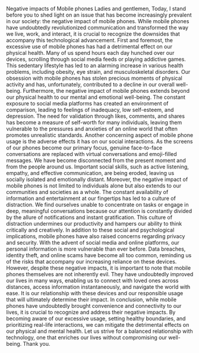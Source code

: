 Negative impacts of Mobile phones
Ladies and gentlemen,
Today, I stand before you to shed light on an issue that has become increasingly 
prevalent in our society: the negative impact of mobile phones. While mobile 
phones have undoubtedly revolutionized communication and transformed the way 
we live, work, and interact, it is crucial to recognize the downsides that accompany 
this technological advancement.
First and foremost, the excessive use of mobile phones has had a detrimental effect 
on our physical health. Many of us spend hours each day hunched over our devices, 
scrolling through social media feeds or playing addictive games. This sedentary 
lifestyle has led to an alarming increase in various health problems, including 
obesity, eye strain, and musculoskeletal disorders. Our obsession with mobile 
phones has stolen precious moments of physical activity and has, unfortunately, 
contributed to a decline in our overall well-being.
Furthermore, the negative impact of mobile phones extends beyond our physical 
health to our mental and emotional well-being. The constant exposure to social 
media platforms has created an environment of comparison, leading to feelings of 
inadequacy, low self-esteem, and depression. The need for validation through likes, 
comments, and shares has become a measure of self-worth for many individuals, 
leaving them vulnerable to the pressures and anxieties of an online world that often 
promotes unrealistic standards.
Another concerning aspect of mobile phone usage is the adverse effects it has on 
our social interactions. As the screens of our phones become our primary focus, 
genuine face-to-face conversations are replaced with virtual conversations and 
emoji-filled messages. We have become disconnected from the present moment 
and from the people around us. Important social skills, such as active listening, 
empathy, and effective communication, are being eroded, leaving us socially 
isolated and emotionally distant.
Moreover, the negative impact of mobile phones is not limited to individuals alone 
but also extends to our communities and societies as a whole. The constant 
availability of information and entertainment at our fingertips has led to a culture of 
distraction. We find ourselves unable to concentrate on tasks or engage in deep, 
meaningful conversations because our attention is constantly divided by the allure 
of notifications and instant gratification. This culture of distraction undermines our 
productivity and hampers our ability to think critically and creatively.
In addition to these social and psychological implications, mobile phones have also 
raised concerns regarding privacy and security. With the advent of social media and 
online platforms, our personal information is more vulnerable than ever before. 
Data breaches, identity theft, and online scams have become all too common, 
reminding us of the risks that accompany our increasing reliance on these devices.
However, despite these negative impacts, it is important to note that mobile phones 
themselves are not inherently evil. They have undoubtedly improved our lives in 
many ways, enabling us to connect with loved ones across distances, access 
information instantaneously, and navigate the world with ease. It is our relationship 
with these devices and our responsible usage that will ultimately determine their 
impact.
In conclusion, while mobile phones have undoubtedly brought convenience and 
connectivity to our lives, it is crucial to recognize and address their negative 
impacts. By becoming aware of our excessive usage, setting healthy boundaries, 
and prioritizing real-life interactions, we can mitigate the detrimental effects on our 
physical and mental health. Let us strive for a balanced relationship with 
technology, one that enriches our lives without compromising our well-being.
Thank you.
